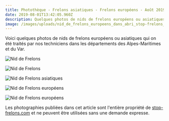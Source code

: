```yaml
---
title: Photothèque - Frelons asiatiques - Frelons européens - Août 2019
date: 2019-08-01T13:42:05.960Z
description: Quelques photos de nids de frelons européens ou asiatiques
image: /images/uploads/nid_de_frelons_europeens_dans_abri_stop-frelons_com.jpg
---
```

Voici quelques photos de nids de frelons européens ou asiatiques qui on été traités par nos techniciens dans les départements des Alpes-Maritimes et du Var.

![Nid de Frelons](/images/uploads/nid_de_frelons_dans_mur_floral_stop-frelons_com.jpg "Nid de Frelons")

![Nid de Frelons](/images/uploads/nid_de_frelons_dans_un_arbre_stop-frelons_com.jpg "Nid de Frelons")

![Nid de Frelons asiatiques](/images/uploads/nid_de_frelons_asiatiques_sous_toit_stop-frelons_com.jpg)

![Nid de Frelons européens](/images/uploads/nid_de_frelons_europeen_dans_cheminee_stop-frelons_com.jpg "nid Vespa Crabro")

![Nid de Frelons européens](/images/uploads/nid_de_frelons_europeens_dans_abri_2_stop-frelons_com.jpg "nid Vespa Crabro")

Les photographies publiées dans cet article sont l'entière propriété de [stop-frelons.com](https://www.stop-frelons.com) et ne peuvent être utilisées sans une demande expresse.
